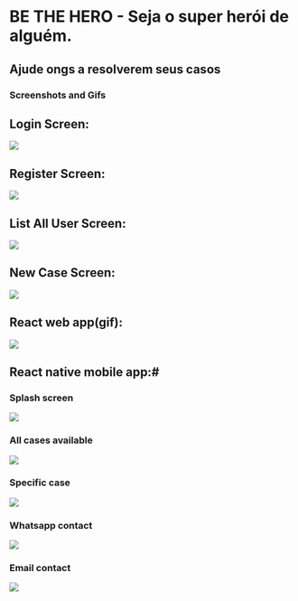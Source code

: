 # BE THE HERO - Seja o super herói de alguém.

## Ajude ongs a resolverem seus casos

### Screenshots and Gifs

## Login Screen:
<img src='./README_FILES/login.png'/>

## Register Screen:
<img src='./README_FILES/register-user.png'/>

## List All User Screen:
<img src='./README_FILES/list-all-cases.png'/>

## New Case Screen:
<img src='./README_FILES/add-new-cases.png'/>


## React web app(gif):

<img src='./README_FILES/be-the-hero.gif'>

## React native mobile app:#

### Splash screen
<img src='./README_FILES/splash.jpg'/>

### All cases available
<img src='./README_FILES/all-cases.jpg'/>

### Specific case
<img src='./README_FILES/case.jpg'/>

### Whatsapp contact
<img src='./README_FILES/whatsapp.jpg'/>

### Email contact
<img src='./README_FILES/email.jpg'/>

